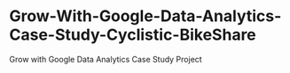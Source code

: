 # Grow-With-Google-Data-Analytics-Case-Study-Cyclistic-BikeShare
Grow with Google Data Analytics Case Study Project

